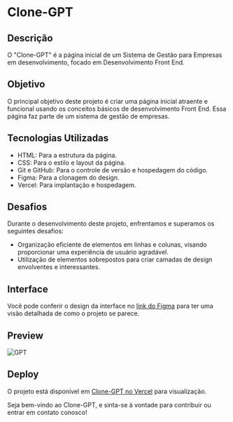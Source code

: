 # Clone-GPT

## Descrição

O "Clone-GPT" é a página inicial de um Sistema de Gestão para Empresas em desenvolvimento, focado em Desenvolvimento Front End.

## Objetivo

O principal objetivo deste projeto é criar uma página inicial atraente e funcional usando os conceitos básicos de desenvolvimento Front End. Essa página faz parte de um sistema de gestão de empresas.

## Tecnologias Utilizadas

- HTML: Para a estrutura da página.
- CSS: Para o estilo e layout da página.
- Git e GitHub: Para o controle de versão e hospedagem do código.
- Figma: Para a clonagem do design.
- Vercel: Para implantação e hospedagem.

## Desafios

Durante o desenvolvimento deste projeto, enfrentamos e superamos os seguintes desafios:

- Organização eficiente de elementos em linhas e colunas, visando proporcionar uma experiência de usuário agradável.
- Utilização de elementos sobrepostos para criar camadas de design envolventes e interessantes.

## Interface

Você pode conferir o design da interface no [link do Figma](https://www.figma.com/community/file/1195654789451470584/chatgpt-user-interface) para ter uma visão detalhada de como o projeto se parece.

## Preview

![GPT](https://lucasmiguel2003.github.io/Clone-GPT/)


## Deploy

O projeto está disponível em [Clone-GPT no Vercel](https://vercel.com/lucasmiguel2003/clone-gpt/8irrttM2BT2CMin84T4GQkCgv24E) para visualização.

Seja bem-vindo ao Clone-GPT, e sinta-se à vontade para contribuir ou entrar em contato conosco!
